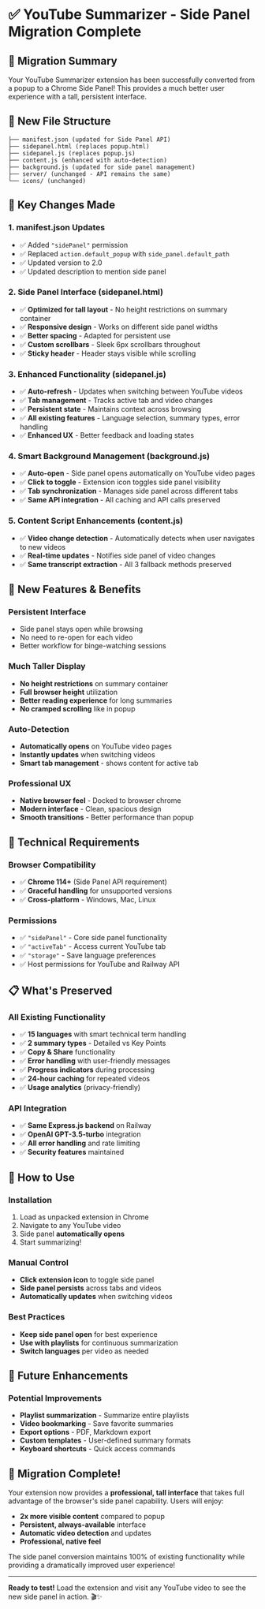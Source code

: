 # ✅ YouTube Summarizer - Side Panel Migration Complete

## 🚀 Migration Summary

Your YouTube Summarizer extension has been successfully converted from a popup to a Chrome Side Panel! This provides a much better user experience with a tall, persistent interface.

## 📁 New File Structure

```
├── manifest.json (updated for Side Panel API)
├── sidepanel.html (replaces popup.html)
├── sidepanel.js (replaces popup.js)
├── content.js (enhanced with auto-detection)
├── background.js (updated for side panel management)
├── server/ (unchanged - API remains the same)
└── icons/ (unchanged)
```

## 🔄 Key Changes Made

### 1. **manifest.json Updates**
- ✅ Added `"sidePanel"` permission
- ✅ Replaced `action.default_popup` with `side_panel.default_path`
- ✅ Updated version to 2.0
- ✅ Updated description to mention side panel

### 2. **Side Panel Interface (sidepanel.html)**
- ✅ **Optimized for tall layout** - No height restrictions on summary container
- ✅ **Responsive design** - Works on different side panel widths
- ✅ **Better spacing** - Adapted for persistent use
- ✅ **Custom scrollbars** - Sleek 6px scrollbars throughout
- ✅ **Sticky header** - Header stays visible while scrolling

### 3. **Enhanced Functionality (sidepanel.js)**
- ✅ **Auto-refresh** - Updates when switching between YouTube videos
- ✅ **Tab management** - Tracks active tab and video changes
- ✅ **Persistent state** - Maintains context across browsing
- ✅ **All existing features** - Language selection, summary types, error handling
- ✅ **Enhanced UX** - Better feedback and loading states

### 4. **Smart Background Management (background.js)**
- ✅ **Auto-open** - Side panel opens automatically on YouTube video pages
- ✅ **Click to toggle** - Extension icon toggles side panel visibility
- ✅ **Tab synchronization** - Manages side panel across different tabs
- ✅ **Same API integration** - All caching and API calls preserved

### 5. **Content Script Enhancements (content.js)**
- ✅ **Video change detection** - Automatically detects when user navigates to new videos
- ✅ **Real-time updates** - Notifies side panel of video changes
- ✅ **Same transcript extraction** - All 3 fallback methods preserved

## 🎯 New Features & Benefits

### **Persistent Interface**
- Side panel stays open while browsing
- No need to re-open for each video
- Better workflow for binge-watching sessions

### **Much Taller Display**
- **No height restrictions** on summary container
- **Full browser height** utilization
- **Better reading experience** for long summaries
- **No cramped scrolling** like in popup

### **Auto-Detection**
- **Automatically opens** on YouTube video pages
- **Instantly updates** when switching videos
- **Smart tab management** - shows content for active tab

### **Professional UX**
- **Native browser feel** - Docked to browser chrome
- **Modern interface** - Clean, spacious design
- **Smooth transitions** - Better performance than popup

## 🔧 Technical Requirements

### **Browser Compatibility**
- ✅ **Chrome 114+** (Side Panel API requirement)
- ✅ **Graceful handling** for unsupported versions
- ✅ **Cross-platform** - Windows, Mac, Linux

### **Permissions**
- ✅ `"sidePanel"` - Core side panel functionality
- ✅ `"activeTab"` - Access current YouTube tab
- ✅ `"storage"` - Save language preferences
- ✅ Host permissions for YouTube and Railway API

## 📋 What's Preserved

### **All Existing Functionality**
- ✅ **15 languages** with smart technical term handling
- ✅ **2 summary types** - Detailed vs Key Points
- ✅ **Copy & Share** functionality
- ✅ **Error handling** with user-friendly messages
- ✅ **Progress indicators** during processing
- ✅ **24-hour caching** for repeated videos
- ✅ **Usage analytics** (privacy-friendly)

### **API Integration**
- ✅ **Same Express.js backend** on Railway
- ✅ **OpenAI GPT-3.5-turbo** integration
- ✅ **All error handling** and rate limiting
- ✅ **Security features** maintained

## 🚀 How to Use

### **Installation**
1. Load as unpacked extension in Chrome
2. Navigate to any YouTube video
3. Side panel **automatically opens**
4. Start summarizing!

### **Manual Control**
- **Click extension icon** to toggle side panel
- **Side panel persists** across tabs and videos
- **Automatically updates** when switching videos

### **Best Practices**
- **Keep side panel open** for best experience
- **Use with playlists** for continuous summarization
- **Switch languages** per video as needed

## 🔮 Future Enhancements

### **Potential Improvements**
- **Playlist summarization** - Summarize entire playlists
- **Video bookmarking** - Save favorite summaries
- **Export options** - PDF, Markdown export
- **Custom templates** - User-defined summary formats
- **Keyboard shortcuts** - Quick access commands

## 🎉 Migration Complete!

Your extension now provides a **professional, tall interface** that takes full advantage of the browser's side panel capability. Users will enjoy:

- **2x more visible content** compared to popup
- **Persistent, always-available** interface
- **Automatic video detection** and updates
- **Professional, native feel** 

The side panel conversion maintains 100% of existing functionality while providing a dramatically improved user experience!

---

**Ready to test!** Load the extension and visit any YouTube video to see the new side panel in action. 🎬✨